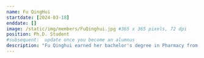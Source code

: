 ```yaml
---
name: Fu QingHui
startdate: [2024-03-18]
enddate: []
image: /static/img/members/FuQinghui.jpg #365 x 365 pixels, 72 dpi
position: Ph.D. Student
#subsequent:  update once you become an alumnus
description: "Fu Qinghui earned her bachelor's degree in Pharmacy from Shenzhen University and a master's degree in Medical Microbiology from The University of Manchester. Currently, in Zhang's lab, she is working on utilizing behavioral models and molecular methods to understand the neural and immunological mechanisms underlying depression."
---
```

